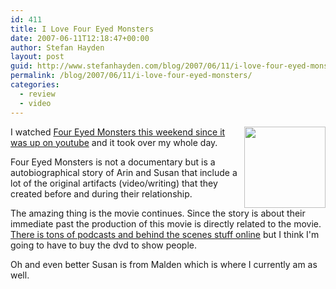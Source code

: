 ```yaml
---
id: 411
title: I Love Four Eyed Monsters
date: 2007-06-11T12:18:47+00:00
author: Stefan Hayden
layout: post
guid: http://www.stefanhayden.com/blog/2007/06/11/i-love-four-eyed-monsters/
permalink: /blog/2007/06/11/i-love-four-eyed-monsters/
categories:
  - review
  - video
---
```

<p><img src="http://foureyedmonsters.com/images/dvd/300_tall_cover_of_dvd.jpg" width="130" style="float:right; margin:0px 0px 0px 10px; ">I watched <a href="http://youtube.com/watch?v=k8rRFFi_stY">Four Eyed Monsters this weekend since it was up on youtube</a> and it took over my whole day.</p>
<p>Four Eyed Monsters is not a documentary but is a autobiographical story of Arin and Susan that include a lot of the original artifacts (video/writing) that they created before and during their relationship.</p>
<p>The amazing thing is the movie continues. Since the story is about their immediate past the production of this movie is directly related to the movie. <a href="http://foureyedmonsters.com">There is tons of podcasts and behind the scenes stuff online</a> but I think I'm going to have to buy the dvd to show people.
</p>
<p>Oh and even better Susan is from Malden which is where I currently am as well.</p>
